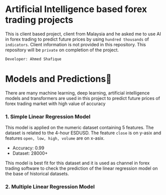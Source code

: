 # Artificial Intelligence based forex trading projects
This is client based project, client from Malaysia and he asked me to use AI in forex trading to predict future prices by using `hundred thousands` of `indicators`. Client information is not provided in this repository. This repository will be `private` on completion of the project. 

`Developer: Ahmed Shafique`
# Models and Predictions🔮
There are many machine learning, deep learning, artificial intelligence models and transformers are used in this project to predict future prices of forex trading market with high value of accuracy
### 1. Simple Linear Regression Model
This model is applied on the numeric dataset containing 5 features. The dataset is related to the 4-hour ESDUSD. The feature `close` is on y-asix and features `open, low, high, volume` are on x-asix. 
- Accuracy: 0.99
- Dataset: 28000+
  
This model is best fit for this dataset and it is used as channel in forex trading software to check the prediction of the linear regression model on the base of historical datasets.

### 2. Multiple Linear Regression Model
